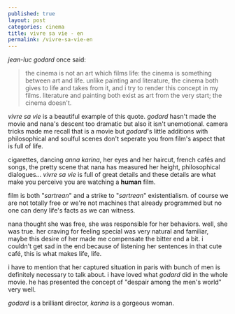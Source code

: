 ```yaml
---
published: true
layout: post
categories: cinema
title: vivre sa vie - en
permalink: /vivre-sa-vie-en
---
```

_jean-luc godard_ once said:

> the cinema is not an art which films life: the cinema is something between art and life. unlike painting and literature, the cinema both gives to life and takes from it, and i try to render this concept in my films. literature and painting both exist as art from the very start; the cinema doesn't.

_vivre sa vie_ is a beautiful example of this quote. _godard_ hasn't made the movie and nana's descent too dramatic but also it isn't unemotional. camera tricks made me recall that is a movie but _godard_'s little additions with philosophical and soulful scenes don't seperate you from film's aspect that is full of life.

cigarettes, dancing _anna karina_, her eyes and her haircut, french cafés and songs, the pretty scene that nana has measured her height, philosophical dialogues... _vivre sa vie_ is full of great details and these details are what make you perceive you are watching a **human** film. 

film is both "_sartrean_" and a strike to "_sartrean_" existentialism. of course we are not totally free or we're not machines that already programmed but no one can deny life's facts as we can witness.

nana thought she was free, she was responsible for her behaviors. well, she was true. her craving for feeling special was very natural and familiar, maybe this desire of her made me compensate the bitter end a bit. i couldn't get sad in the end because of listening her sentences in that cute café, this is what makes life, life.

i have to mention that her captured situation in paris with bunch of men is definitely necessary to talk about. i have loved what _godard_ did in the whole movie. he has presented the concept of "despair among the men's world" very well. 

_godard_ is a brilliant director, _karina_ is a gorgeous woman.
